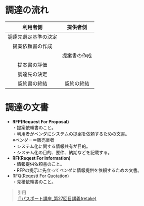 # 調達の流れ  
|利用者側           |  提供者側   |  
|:-----------------:|:----------:|    
|調達先選定基準の決定 |           |  
|提案依頼書の作成    |           |  
|　　　　　　　　    |提案書の作成 |  
|提案書の評価       |　　　　     |     
|調達先の決定       |           |   
|契約書の締結       | 契約の締結  |    

# 調達の文書  
* **RFP(Request For Proposal)**  
・提案依頼書のこと。  
・利用者がベンダにシステムの提案を依頼するための文書。  
※ベンダー＝販売業者  
・システム化に関する情報共有が目的。  
・システム化の目的、要件、納期などを記載する。  
* **RFI(Reqest For Information)**   
・情報提供依頼書のこと。   
・RFPの提示に先立ってベンダに情報提供を依頼するための文書。  
* RFQ(Reqestt For Quotation)  
・見積依頼書のこと。  

> 引用  
[ITパスポート講座_第27回目講義(retake)](https://www.youtube.com/watch?v=ZpeVBPjCo4w&list=PLC9xywNMIf9jgTizhye6GyPjZcuPZ9ou5&index=29&t=2s)  
